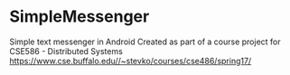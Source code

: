 # SimpleMessenger
Simple text messenger in Android
Created as part of a course project for CSE586 - Distributed Systems
https://www.cse.buffalo.edu//~stevko/courses/cse486/spring17/
